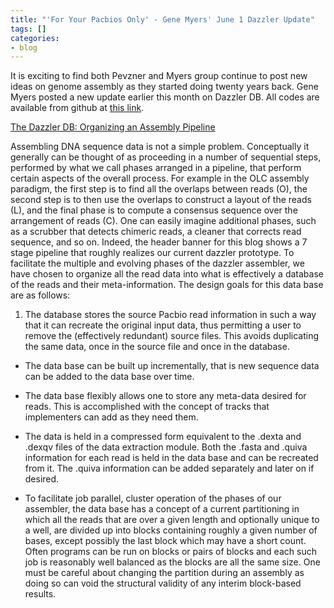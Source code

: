 ```yaml
---
title: "'For Your Pacbios Only' - Gene Myers' June 1 Dazzler Update"
tags: []
categories:
- blog
---
```

It is exciting to find both Pevzner and Myers group continue to post new ideas
on genome assembly as they started doing twenty years back. Gene Myers posted
a new update earlier this month on Dazzler DB. All codes are available from
github at [this link](https://github.com/thegenemyers/DAZZ_DB).
<!--more-->

[The Dazzler DB: Organizing an Assembly
Pipeline](http://dazzlerblog.wordpress.com/2014/06/01/the-dazzler-db/)

>

Assembling DNA sequence data is not a simple problem. Conceptually it
generally can be thought of as proceeding in a number of sequential steps,
performed by what we call phases arranged in a pipeline, that perform certain
aspects of the overall process. For example in the OLC assembly paradigm, the
first step is to find all the overlaps between reads (O), the second step is
to then use the overlaps to construct a layout of the reads (L), and the final
phase is to compute a consensus sequence over the arrangement of reads (C).
One can easily imagine additional phases, such as a scrubber that detects
chimeric reads, a cleaner that corrects read sequence, and so on. Indeed, the
header banner for this blog shows a 7 stage pipeline that roughly realizes our
current dazzler prototype. To facilitate the multiple and evolving phases of
the dazzler assembler, we have chosen to organize all the read data into what
is effectively a database of the reads and their meta-information. The design
goals for this data base are as follows:

  1. The database stores the source Pacbio read information in such a way that it can recreate the original input data, thus permitting a user to remove the (effectively redundant) source files. This avoids duplicating the same data, once in the source file and once in the database.

* The data base can be built up incrementally, that is new sequence data can be added to the data base over time.

* The data base flexibly allows one to store any meta-data desired for reads. This is accomplished with the concept of tracks that implementers can add as they need them.

* The data is held in a compressed form equivalent to the .dexta and .dexqv files of the data extraction module. Both the .fasta and .quiva information for each read is held in the data base and can be recreated from it. The .quiva information can be added separately and later on if desired.

* To facilitate job parallel, cluster operation of the phases of our assembler, the data base has a concept of a current partitioning in which all the reads that are over a given length and optionally unique to a well, are divided up into blocks containing roughly a given number of bases, except possibly the last block which may have a short count. Often programs can be run on blocks or pairs of blocks and each such job is reasonably well balanced as the blocks are all the same size. One must be careful about changing the partition during an assembly as doing so can void the structural validity of any interim block-based results.

